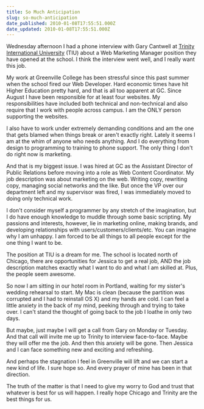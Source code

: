 ```yaml
---
title: So Much Anticipation
slug: so-much-anticipation
date_published: 2010-01-08T17:55:51.000Z
date_updated: 2010-01-08T17:55:51.000Z
---
```


Wednesday afternoon I had a phone interview with Gary Cantwell at [Trinity International University](http://www.tiu.edu) (TIU) about a Web Marketing Manager position they have opened at the school. I think the interview went well, and I really want this job.

My work at Greenville College has been stressful since this past summer when the school fired our Web Developer. Hard economic times have hit Higher Education pretty hard, and that is all too apparent at GC. Since August I have been responsible for at least four websites. My responsibilities have included both technical and non-technical and also require that I work with people across campus. I am the ONLY person supporting the websites.

I also have to work under extremely demanding conditions and am the one that gets blamed when things break or aren't exactly right. Lately it seems I am at the whim of anyone who needs anything. And I do everything from design to programming to training to phone support. The only thing I don't do right now is marketing.

And that is my biggest issue. I was hired at GC as the Assistant Director of Public Relations before moving into a role as Web Content Coordinator. My job description was about marketing on the web. Writing copy, rewriting copy, managing social networks and the like. But once the VP over our department left and my supervisor was fired, I was immediately moved to doing only technical work.

I don't consider myself a programmer by any stretch of the imagination, but I do have enough knowledge to muddle through some basic scripting. My passions and interests, however, lie in marketing online, making brands, and developing relationships with users/customers/clients/etc. You can imagine why I am unhappy. I am forced to be all things to all people except for the one thing I want to be.

The position at TIU is a dream for me. The school is located north of Chicago, there are opportunities for Jessica to get a real job, AND the job description matches exactly what I want to do and what I am skilled at. Plus, the people seem awesome.

So now I am sitting in our hotel room in Portland, waiting for my sister's wedding rehearsal to start. My Mac is clean (because the partition was corrupted and I had to reinstall OS X) and my hands are cold. I can feel a little anxiety in the back of my mind, peeking through and trying to take over. I can't stand the thought of going back to the job I loathe in only two days.

But maybe, just maybe I will get a call from Gary on Monday or Tuesday. And that call will invite me up to Trinity to interview face-to-face. Maybe they will offer me the job. And then this anxiety will be gone. Then Jessica and I can face something new and exciting and refreshing.

And perhaps the stagnation I feel in Greenville will lift and we can start a new kind of life. I sure hope so. And every prayer of mine has been in that direction.

The truth of the matter is that I need to give my worry to God and trust that whatever is best for us will happen. I really hope Chicago and Trinity are the best things for us.

